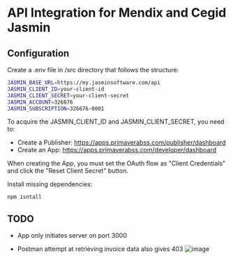 # API Integration for Mendix and Cegid Jasmin
## Configuration
Create a .env file in /src directory that follows the structure:
```bash
JASMIN_BASE_URL=https://my.jasminsoftware.com/api
JASMIN_CLIENT_ID=your-client-id
JASMIN_CLIENT_SECRET=your-client-secret
JASMIN_ACCOUNT=326676
JASMIN_SUBSCRIPTION=326676-0001
```

To acquire the JASMIN_CLIENT_ID and JASMIN_CLIENT_SECRET, you need to:

- Create a Publisher: https://apps.primaverabss.com/publisher/dashboard
- Create an App: https://apps.primaverabss.com/developer/dashboard

When creating the App, you must set the OAuth flow as "Client Credentials" and click the "Reset Client Secret" button.

Install missing dependencies:
```bash
npm isntall
```



## TODO
- App only initiates server on port 3000

- Postman attempt at retrieving invoice data also gives 403
![image](https://github.com/user-attachments/assets/031e928c-c160-40d5-ab11-b6d4724e5a29)

